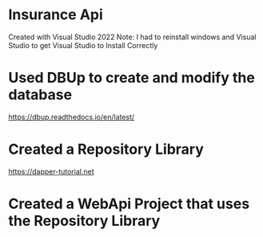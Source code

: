 # Insurance Api
  Created with Visual Studio 2022
  Note: I had to reinstall windows and Visual Studio to get Visual Studio to Install Correctly
# Used DBUp to create and modify the database
  https://dbup.readthedocs.io/en/latest/
# Created a Repository Library
 https://dapper-tutorial.net
# Created a WebApi Project that uses the Repository Library 
